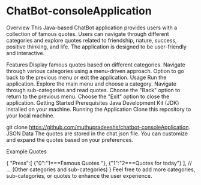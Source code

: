 # ChatBot-consoleApplication

Overview
This Java-based ChatBot application provides users with a collection of famous quotes. Users can navigate through different categories and explore quotes related to friendship, nature, success, positive thinking, and life. The application is designed to be user-friendly and interactive.

Features
Display famous quotes based on different categories.
Navigate through various categories using a menu-driven approach.
Option to go back to the previous menu or exit the application.
Usage
Run the application.
Explore the main menu and choose a category.
Navigate through sub-categories and read quotes.
Choose the "Back" option to return to the previous menu.
Choose the "Exit" option to close the application.
Getting Started
Prerequisites
Java Development Kit (JDK) installed on your machine.
Running the Application
Clone this repository to your local machine.

git clone https://github.com/muthupradeeshs/chatbot-consoleApplication.
JSON Data
The quotes are stored in the chat.json file. You can customize and expand the quotes based on your preferences.

Example Quotes

{
    "Press":[
        {"0":"1===Famous Quotes "},
        {"1":"2===Quotes for today"}
    ],
    // ... (Other categories and sub-categories)
}
Feel free to add more categories, sub-categories, or quotes to enhance the user experience.
